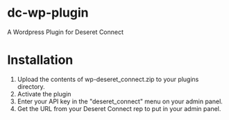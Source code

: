 dc-wp-plugin
============

A Wordpress Plugin for Deseret Connect

Installation
============
1. Upload the contents of wp-deseret_connect.zip to your plugins directory.
2. Activate the plugin
3. Enter your API key in the "deseret_connect" menu on your admin panel.
4. Get the URL from your Deseret Connect rep to put in your admin panel.

